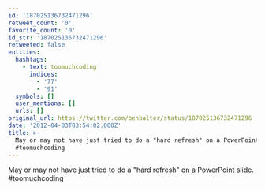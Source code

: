 ```yaml
---
id: '187025136732471296'
retweet_count: '0'
favorite_count: '0'
id_str: '187025136732471296'
retweeted: false
entities:
  hashtags:
    - text: toomuchcoding
      indices:
        - '77'
        - '91'
  symbols: []
  user_mentions: []
  urls: []
original_url: https://twitter.com/benbalter/status/187025136732471296
date: '2012-04-03T03:54:02.000Z'
title: >-
  May or may not have just tried to do a "hard refresh" on a PowerPoint slide.
  #toomuchcoding
---
```


May or may not have just tried to do a "hard refresh" on a PowerPoint slide. #toomuchcoding